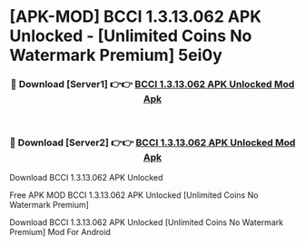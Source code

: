 # [APK-MOD] BCCI 1.3.13.062 APK Unlocked - [Unlimited Coins No Watermark Premium] 5ei0y



<div align="center">
<h3>🔴 Download [Server1] 👉👉 <a href="https://momento.my/?title=BCCI_1.3.13.062_APK_Unlocked">BCCI 1.3.13.062 APK Unlocked Mod Apk</a></h3><br>

<h3>🔴 Download [Server2] 👉👉 <a href="https://momento.my/?title=BCCI_1.3.13.062_APK_Unlocked">BCCI 1.3.13.062 APK Unlocked Mod Apk</a></h3>
</div>



Download BCCI 1.3.13.062 APK Unlocked 

Free APK MOD BCCI 1.3.13.062 APK Unlocked [Unlimited Coins No Watermark Premium]

Download BCCI 1.3.13.062 APK Unlocked [Unlimited Coins No Watermark Premium] Mod For Android
